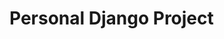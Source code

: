 # Personal Django Project

<!--  Important Notes

start mysql server
    sudo /opt/lampp/lampp startmysql

Enter mysql-server shell
    /opt/lampp/bin/mysql -u root -p django_ecommerce -A
    password = qwerty@123

-->

